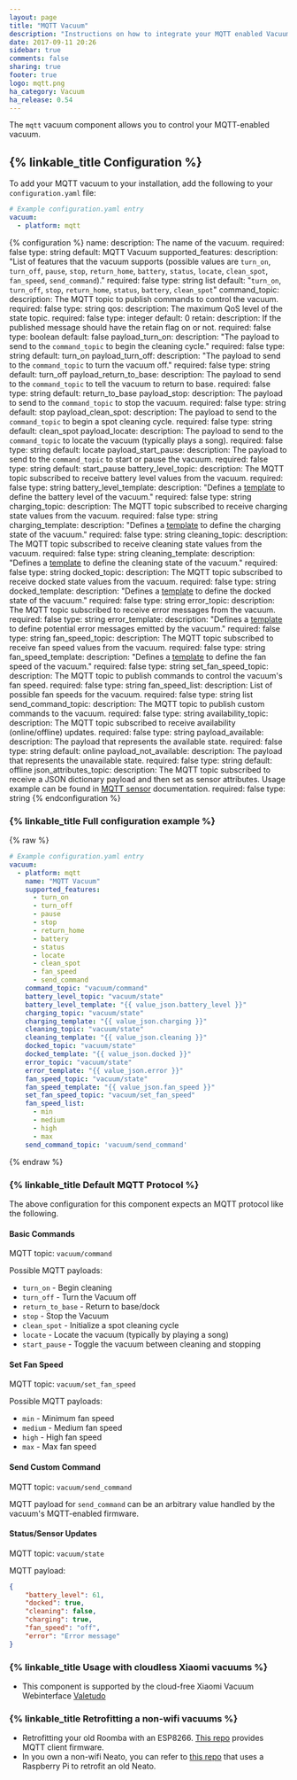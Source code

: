 ```yaml
---
layout: page
title: "MQTT Vacuum"
description: "Instructions on how to integrate your MQTT enabled Vacuum within Home Assistant."
date: 2017-09-11 20:26
sidebar: true
comments: false
sharing: true
footer: true
logo: mqtt.png
ha_category: Vacuum
ha_release: 0.54
---
```


The `mqtt` vacuum component allows you to control your MQTT-enabled vacuum.

## {% linkable_title Configuration %}

To add your MQTT vacuum to your installation, add the following to your `configuration.yaml` file:

```yaml
# Example configuration.yaml entry
vacuum:
  - platform: mqtt
```

{% configuration %}
name:
  description: The name of the vacuum.
  required: false
  type: string
  default: MQTT Vacuum
supported_features:
  description: "List of features that the vacuum supports (possible values are `turn_on`, `turn_off`, `pause`, `stop`, `return_home`, `battery`, `status`, `locate`, `clean_spot`, `fan_speed`, `send_command`)."
  required: false
  type: string list
  default: "`turn_on`, `turn_off`, `stop`, `return_home`, `status`, `battery`, `clean_spot`"
command_topic:
  description: The MQTT topic to publish commands to control the vacuum.
  required: false
  type: string
qos:
  description: The maximum QoS level of the state topic.
  required: false
  type: integer
  default: 0
retain:
  description: If the published message should have the retain flag on or not.
  required: false
  type: boolean
  default: false
payload_turn_on:
  description: "The payload to send to the `command_topic` to begin the cleaning cycle."
  required: false
  type: string
  default: turn_on
payload_turn_off:
  description: "The payload to send to the `command_topic` to turn the vacuum off."
  required: false
  type: string
  default: turn_off
payload_return_to_base:
  description: The payload to send to the `command_topic` to tell the vacuum to return to base.
  required: false
  type: string
  default: return_to_base
payload_stop:
  description: The payload to send to the `command_topic` to stop the vacuum.
  required: false
  type: string
  default: stop
payload_clean_spot:
  description: The payload to send to the `command_topic` to begin a spot cleaning cycle.
  required: false
  type: string
  default: clean_spot
payload_locate:
  description: The payload to send to the `command_topic` to locate the vacuum (typically plays a song).
  required: false
  type: string
  default: locate
payload_start_pause:
  description: The payload to send to the `command_topic` to start or pause the vacuum.
  required: false
  type: string
  default: start_pause
battery_level_topic:
  description: The MQTT topic subscribed to receive battery level values from the vacuum.
  required: false
  type: string
battery_level_template:
  description: "Defines a [template](/topics/templating/) to define the battery level of the vacuum."
  required: false
  type: string
charging_topic:
  description: The MQTT topic subscribed to receive charging state values from the vacuum.
  required: false
  type: string
charging_template:
  description:  "Defines a [template](/topics/templating/) to define the charging state of the vacuum."
  required: false
  type: string
cleaning_topic:
  description: The MQTT topic subscribed to receive cleaning state values from the vacuum.
  required: false
  type: string
cleaning_template:
  description: "Defines a [template](/topics/templating/) to define the cleaning state of the vacuum."
  required: false
  type: string
docked_topic:
  description: The MQTT topic subscribed to receive docked state values from the vacuum.
  required: false
  type: string
docked_template:
  description: "Defines a [template](/topics/templating/) to define the docked state of the vacuum."
  required: false
  type: string
error_topic:
  description: The MQTT topic subscribed to receive error messages from the vacuum.
  required: false
  type: string
error_template:
  description: "Defines a [template](/topics/templating/) to define potential error messages emitted by the vacuum."
  required: false
  type: string
fan_speed_topic:
  description: The MQTT topic subscribed to receive fan speed values from the vacuum.
  required: false
  type: string
fan_speed_template:
  description: "Defines a [template](/topics/templating/) to define the fan speed of the vacuum."
  required: false
  type: string
set_fan_speed_topic:
  description: The MQTT topic to publish commands to control the vacuum's fan speed.
  required: false
  type: string
fan_speed_list:
  description: List of possible fan speeds for the vacuum.
  required: false
  type: string list
send_command_topic:
  description: The MQTT topic to publish custom commands to the vacuum.
  required: false
  type: string
availability_topic:
  description: The MQTT topic subscribed to receive availability (online/offline) updates.
  required: false
  type: string
payload_available:
  description: The payload that represents the available state.
  required: false
  type: string
  default: online
payload_not_available:
  description: The payload that represents the unavailable state.
  required: false
  type: string
  default: offline
json_attributes_topic:
  description: The MQTT topic subscribed to receive a JSON dictionary payload and then set as sensor attributes. Usage example can be found in [MQTT sensor](/components/sensor.mqtt/#json-attributes-topic-configuration) documentation.
  required: false
  type: string
{% endconfiguration %}

### {% linkable_title Full configuration example %}

{% raw %}
```yaml
# Example configuration.yaml entry
vacuum:
  - platform: mqtt
    name: "MQTT Vacuum"
    supported_features:
      - turn_on
      - turn_off
      - pause
      - stop
      - return_home
      - battery
      - status
      - locate
      - clean_spot
      - fan_speed
      - send_command
    command_topic: "vacuum/command"
    battery_level_topic: "vacuum/state"
    battery_level_template: "{{ value_json.battery_level }}"
    charging_topic: "vacuum/state"
    charging_template: "{{ value_json.charging }}"
    cleaning_topic: "vacuum/state"
    cleaning_template: "{{ value_json.cleaning }}"
    docked_topic: "vacuum/state"
    docked_template: "{{ value_json.docked }}"
    error_topic: "vacuum/state"
    error_template: "{{ value_json.error }}"
    fan_speed_topic: "vacuum/state"
    fan_speed_template: "{{ value_json.fan_speed }}"
    set_fan_speed_topic: "vacuum/set_fan_speed"
    fan_speed_list:
      - min
      - medium
      - high
      - max
    send_command_topic: 'vacuum/send_command'
```
{% endraw %}

### {% linkable_title Default MQTT Protocol %}

The above configuration for this component expects an MQTT protocol like the following.

#### Basic Commands

MQTT topic: `vacuum/command`

Possible MQTT payloads:

- `turn_on` - Begin cleaning
- `turn_off` - Turn the Vacuum off
- `return_to_base` - Return to base/dock
- `stop` - Stop the Vacuum
- `clean_spot` - Initialize a spot cleaning cycle
- `locate` - Locate the vacuum (typically by playing a song)
- `start_pause` - Toggle the vacuum between cleaning and stopping

#### Set Fan Speed

MQTT topic: `vacuum/set_fan_speed`

Possible MQTT payloads:

- `min` - Minimum fan speed
- `medium` - Medium fan speed
- `high` - High fan speed
- `max` - Max fan speed

#### Send Custom Command

MQTT topic: `vacuum/send_command`

MQTT payload for `send_command` can be an arbitrary value handled by the vacuum's MQTT-enabled firmware.

#### Status/Sensor Updates

MQTT topic: `vacuum/state`

MQTT payload:

```json
{
    "battery_level": 61,
    "docked": true,
    "cleaning": false,
    "charging": true,
    "fan_speed": "off",
    "error": "Error message"
}
```

### {% linkable_title Usage with cloudless Xiaomi vacuums %}
- This component is supported by the cloud-free Xiaomi Vacuum Webinterface [Valetudo](https://github.com/Hypfer/Valetudo)

### {% linkable_title Retrofitting a non-wifi vacuums %}

- Retrofitting your old Roomba with an ESP8266. [This repo](https://github.com/johnboiles/esp-roomba-mqtt) provides MQTT client firmware.
- In you own a non-wifi Neato, you can refer to [this repo](https://github.com/jeroenterheerdt/neato-serial) that uses a Raspberry Pi to retrofit an old Neato.
